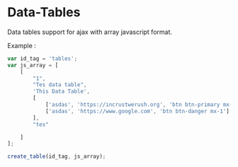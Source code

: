 # Data-Tables
Data tables support for ajax with array javascript format.

Example :

```javascript
var id_tag = 'tables';
var js_array = [
    [
        "1",
        "Tes data table", 
        'This Data Table', 
        [
            ['asdas', 'https://incrustwerush.org', 'btn btn-primary mx-1'],
            ['asdas', 'https://www.google.com', 'btn btn-danger mx-1']
        ],
        "tes"

    ]
];

create_table(id_tag, js_array);
```
